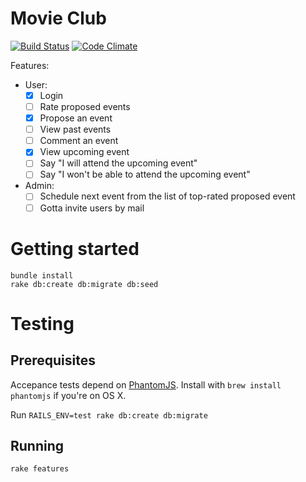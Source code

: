 Movie Club
==========

[![Build Status](https://secure.travis-ci.org/v-yarotsky/MovieClub.png)](http://travis-ci.org/v-yarotsky/MovieClub)
[![Code Climate](https://codeclimate.com/github/v-yarotsky/MovieClub.png)](https://codeclimate.com/github/v-yarotsky/MovieClub)

Features:
  * User:
    - [X] Login
    - [ ] Rate proposed events
    - [X] Propose an event
    - [ ] View past events
    - [ ] Comment an event
    - [X] View upcoming event
    - [ ] Say "I will attend the upcoming event"
    - [ ] Say "I won't be able to attend the upcoming event"

  * Admin:
    - [ ] Schedule next event from the list of top-rated proposed event
    - [ ] Gotta invite users by mail

Getting started
===============

    bundle install
    rake db:create db:migrate db:seed

Testing
=======

Prerequisites
-------------

Accepance tests depend on [PhantomJS](http://phantomjs.org).
Install with ``brew install phantomjs`` if you're on OS X.

Run ``RAILS_ENV=test rake db:create db:migrate``

Running
-------

    rake features


